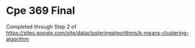 # Cpe 369 Final
Completed through Step 2 of https://sites.google.com/site/dataclusteringalgorithms/k-means-clustering-algorithm

